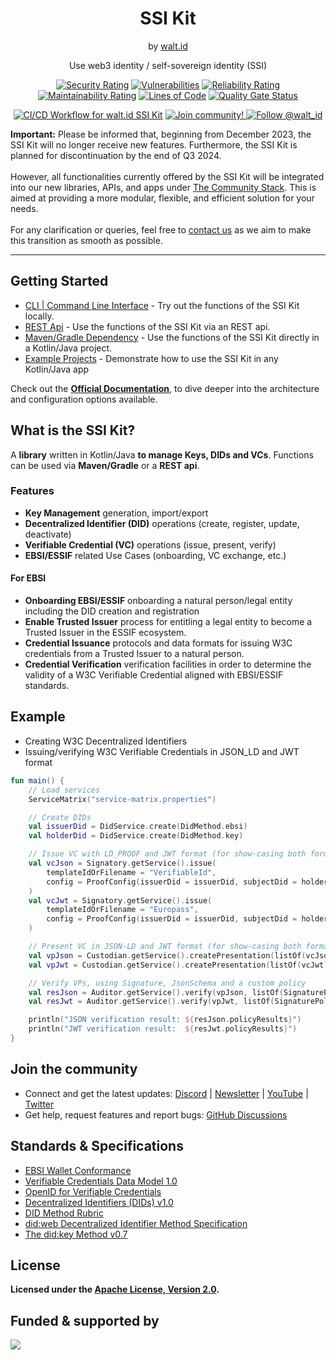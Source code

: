 <div align="center">
 <h1>SSI Kit</h1>
 <span>by </span><a href="https://walt.id">walt.id</a>
 <p>Use web3 identity / self-sovereign identity (SSI)<p>


[![Security Rating](https://sonarcloud.io/api/project_badges/measure?project=walt-id_waltid-ssikit&metric=security_rating)](https://sonarcloud.io/dashboard?id=walt-id_waltid-ssikit)
[![Vulnerabilities](https://sonarcloud.io/api/project_badges/measure?project=walt-id_waltid-ssikit&metric=vulnerabilities)](https://sonarcloud.io/dashboard?id=walt-id_waltid-ssikit)
[![Reliability Rating](https://sonarcloud.io/api/project_badges/measure?project=walt-id_waltid-ssikit&metric=reliability_rating)](https://sonarcloud.io/dashboard?id=walt-id_waltid-ssikit)
[![Maintainability Rating](https://sonarcloud.io/api/project_badges/measure?project=walt-id_waltid-ssikit&metric=sqale_rating)](https://sonarcloud.io/dashboard?id=walt-id_waltid-ssikit)
[![Lines of Code](https://sonarcloud.io/api/project_badges/measure?project=walt-id_waltid-ssikit&metric=ncloc)](https://sonarcloud.io/dashboard?id=walt-id_waltid-ssikit)
[![Quality Gate Status](https://sonarcloud.io/api/project_badges/measure?project=walt-id_waltid-ssikit-examples&metric=alert_status)](https://sonarcloud.io/dashboard?id=walt-id_waltid-ssikit)

[![CI/CD Workflow for walt.id SSI Kit](https://github.com/walt-id/waltid-ssikit/actions/workflows/build.yml/badge.svg?branch=master)](https://github.com/walt-id/waltid-ssikit/actions/workflows/build.yml)
<a href="https://walt.id/community">
<img src="https://img.shields.io/badge/Join-The Community-blue.svg?style=flat" alt="Join community!" />
</a>
<a href="https://twitter.com/intent/follow?screen_name=walt_id">
<img src="https://img.shields.io/twitter/follow/walt_id.svg?label=Follow%20@walt_id" alt="Follow @walt_id" />
</a>


</div>

**Important:** Please be informed that, beginning from December 2023, the SSI Kit will no longer receive new features. Furthermore, the SSI Kit is planned for discontinuation by the end of Q3 2024.
<br />
<br />
However, all functionalities currently offered by the SSI Kit will be integrated into our new libraries, APIs, and apps under [The Community Stack](https://walt.id/blog/p/community-stack). This is aimed at providing a more modular, flexible, and efficient solution for your needs.
<br />
<br />
For any clarification or queries, feel free to [contact us](https://walt.id/discord) as we aim to make this transition as smooth as possible.

<hr />

## Getting Started

- [CLI | Command Line Interface](https://docs.walt.id/v/ssikit/getting-started/cli-command-line-interface) - Try out the functions of the SSI Kit locally.
- [REST Api](https://docs.walt.id/v/ssikit/getting-started/rest-apis) - Use the functions of the SSI Kit via an REST api. 
- [Maven/Gradle Dependency](https://docs.walt.id/v/ssikit/getting-started/dependency-jvm) - Use the functions of the SSI Kit directly in a Kotlin/Java project.
- [Example Projects](https://github.com/walt-id/waltid-ssikit-examples) - Demonstrate how to use the SSI Kit in any Kotlin/Java app

Check out the **[Official Documentation](https://docs.walt.id/v/ssikit)**, to dive deeper into the architecture and configuration options available.


## What is the SSI Kit?

A **library** written in Kotlin/Java **to manage Keys, DIDs and VCs**. Functions can be used via **Maven/Gradle** or a **REST api**.

### Features
- **Key Management** generation, import/export
- **Decentralized Identifier (DID)** operations (create, register, update, deactivate)
- **Verifiable Credential (VC)** operations (issue, present, verify)
- **EBSI/ESSIF** related Use Cases (onboarding, VC exchange, etc.)

#### For EBSI
- **Onboarding EBSI/ESSIF** onboarding a natural person/legal entity including the DID creation and registration
- **Enable Trusted Issuer** process for entitling a legal entity to become a Trusted Issuer in the ESSIF ecosystem.
- **Credential Issuance** protocols and data formats for issuing W3C credentials from a Trusted Issuer to a natural person.
- **Credential Verification** verification facilities in order to determine the validity of a W3C Verifiable Credential aligned with EBSI/ESSIF standards.


## Example

- Creating W3C Decentralized Identifiers 
- Issuing/verifying W3C Verifiable Credentials in JSON_LD and JWT format

```kotlin
fun main() {
    // Load services
    ServiceMatrix("service-matrix.properties")

    // Create DIDs
    val issuerDid = DidService.create(DidMethod.ebsi)
    val holderDid = DidService.create(DidMethod.key)

    // Issue VC with LD_PROOF and JWT format (for show-casing both formats)
    val vcJson = Signatory.getService().issue(
        templateIdOrFilename = "VerifiableId",
        config = ProofConfig(issuerDid = issuerDid, subjectDid = holderDid, proofType = ProofType.LD_PROOF)
    )
    val vcJwt = Signatory.getService().issue(
        templateIdOrFilename = "Europass",
        config = ProofConfig(issuerDid = issuerDid, subjectDid = holderDid, proofType = ProofType.JWT)
    )

    // Present VC in JSON-LD and JWT format (for show-casing both formats)
    val vpJson = Custodian.getService().createPresentation(listOf(vcJson), holderDid)
    val vpJwt = Custodian.getService().createPresentation(listOf(vcJwt), holderDid)

    // Verify VPs, using Signature, JsonSchema and a custom policy
    val resJson = Auditor.getService().verify(vpJson, listOf(SignaturePolicy(), JsonSchemaPolicy()))
    val resJwt = Auditor.getService().verify(vpJwt, listOf(SignaturePolicy(), JsonSchemaPolicy()))

    println("JSON verification result: ${resJson.policyResults}")
    println("JWT verification result:  ${resJwt.policyResults}")
}
```

## Join the community

* Connect and get the latest updates: <a href="https://discord.gg/AW8AgqJthZ">Discord</a> | <a href="https://walt.id/newsletter">Newsletter</a> | <a href="https://www.youtube.com/channel/UCXfOzrv3PIvmur_CmwwmdLA">YouTube</a> | <a href="https://mobile.twitter.com/walt_id" target="_blank">Twitter</a>
* Get help, request features and report bugs: <a href="https://github.com/walt-id/.github/discussions" target="_blank">GitHub Discussions</a>

## Standards & Specifications

- [EBSI Wallet Conformance](https://api-conformance.ebsi.eu/docs/wallet-conformance) 
- [Verifiable Credentials Data Model 1.0](https://www.w3.org/TR/vc-data-model/) 
- [OpenID for Verifiable Credentials](https://openid.net/openid4vc/)
- [Decentralized Identifiers (DIDs) v1.0](https://w3c.github.io/did-core/) 
- [DID Method Rubric](https://w3c.github.io/did-rubric/)
- [did:web Decentralized Identifier Method Specification](https://w3c-ccg.github.io/did-method-web/) 
- [The did:key Method v0.7](https://w3c-ccg.github.io/did-method-key/)

## License

**Licensed under the [Apache License, Version 2.0](https://github.com/walt-id/waltid-ssikit/blob/master/LICENSE).**

## Funded & supported by

<a href="https://essif-lab.eu/" target="_blank"><img src="assets/logos-supporter.png"></a>
